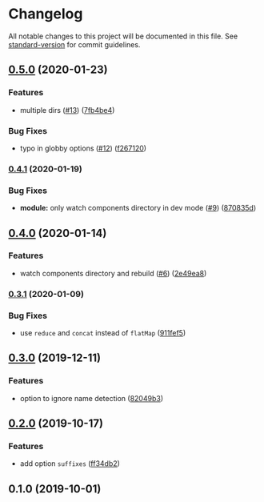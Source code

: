 # Changelog

All notable changes to this project will be documented in this file. See [standard-version](https://github.com/conventional-changelog/standard-version) for commit guidelines.

## [0.5.0](https://github.com/nuxt-community/global-components/compare/v0.4.1...v0.5.0) (2020-01-23)


### Features

* multiple dirs ([#13](https://github.com/nuxt-community/global-components/issues/13)) ([7fb4be4](https://github.com/nuxt-community/global-components/commit/7fb4be4968ecbca25b2f92b8b6a0c3d6f9571234))


### Bug Fixes

* typo in globby options ([#12](https://github.com/nuxt-community/global-components/issues/12)) ([f267120](https://github.com/nuxt-community/global-components/commit/f267120ab6e9201a22189b0d0e417a5d5917c4a2))

### [0.4.1](https://github.com/nuxt-community/global-components/compare/v0.4.0...v0.4.1) (2020-01-19)


### Bug Fixes

* **module:** only watch components directory in dev mode ([#9](https://github.com/nuxt-community/global-components/issues/9)) ([870835d](https://github.com/nuxt-community/global-components/commit/870835d))

## [0.4.0](https://github.com/nuxt-community/global-components/compare/v0.3.1...v0.4.0) (2020-01-14)


### Features

* watch components directory and rebuild ([#6](https://github.com/nuxt-community/global-components/issues/6)) ([2e49ea8](https://github.com/nuxt-community/global-components/commit/2e49ea8))

### [0.3.1](https://github.com/nuxt-community/global-components/compare/v0.3.0...v0.3.1) (2020-01-09)


### Bug Fixes

* use `reduce` and `concat` instead of `flatMap` ([911fef5](https://github.com/nuxt-community/global-components/commit/911fef5))

## [0.3.0](https://github.com/nuxt-community/global-components/compare/v0.2.0...v0.3.0) (2019-12-11)


### Features

* option to ignore name detection ([82049b3](https://github.com/nuxt-community/global-components/commit/82049b3))

## [0.2.0](https://github.com/nuxt-community/global-components/compare/v0.1.0...v0.2.0) (2019-10-17)


### Features

* add option `suffixes` ([ff34db2](https://github.com/nuxt-community/global-components/commit/ff34db29ebaf589d35012aeb4053980c0b92fbe0))

## 0.1.0 (2019-10-01)
